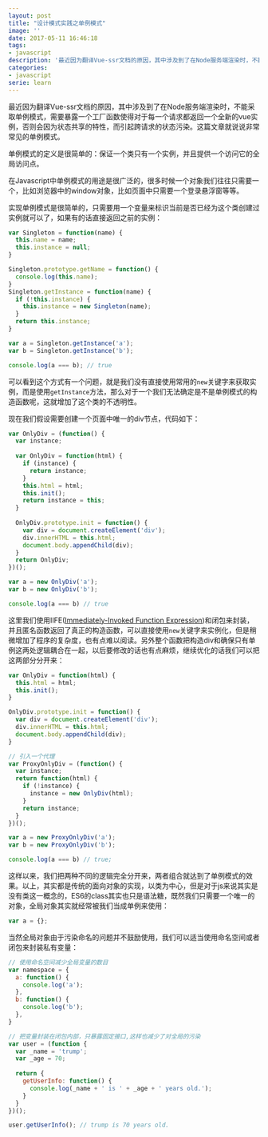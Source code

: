 ```yaml
---
layout: post
title: "设计模式实践之单例模式"
image: ''
date: 2017-05-11 16:46:18
tags:
- javascript
description: '最近因为翻译Vue-ssr文档的原因，其中涉及到了在Node服务端渲染时，不能采取单例模式，这篇文章就稍微说说单例模式...'
categories:
- javascript
serie: learn
---
```


最近因为翻译Vue-ssr文档的原因，其中涉及到了在Node服务端渲染时，不能采取单例模式，需要暴露一个工厂函数使得对于每一个请求都返回一个全新的vue实例，否则会因为状态共享的特性，而引起跨请求的状态污染。这篇文章就说说非常常见的单例模式。

单例模式的定义是很简单的：保证一个类只有一个实例，并且提供一个访问它的全局访问点。

在Javascript中单例模式的用途是很广泛的，很多时候一个对象我们往往只需要一个，比如浏览器中的window对象，比如页面中只需要一个登录悬浮窗等等。

实现单例模式是很简单的，只需要用一个变量来标识当前是否已经为这个类创建过实例就可以了，如果有的话直接返回之前的实例：

```javascript
var Singleton = function(name) {
  this.name = name;
  this.instance = null;
}

Singleton.prototype.getName = function() {
  console.log(this.name);
}
Singleton.getInstance = function(name) {
  if (!this.instance) {
    this.instance = new Singleton(name);
  }
  return this.instance;
}

var a = Singleton.getInstance('a');
var b = Singleton.getInstance('b');

console.log(a === b); // true
```

可以看到这个方式有一个问题，就是我们没有直接使用常用的`new`关键字来获取实例，而是使用`getInstance`方法，那么对于一个我们无法确定是不是单例模式的构造函数呢，这就增加了这个类的不透明性。

现在我们假设需要创建一个页面中唯一的div节点，代码如下：

```javascript
var OnlyDiv = (function() {
  var instance;
  
  var OnlyDiv = function(html) {
    if (instance) {
      return instance;
    }
    this.html = html;
    this.init();
    return instance = this;
  }
  
  OnlyDiv.prototype.init = function() {
    var div = document.createElement('div');
    div.innerHTML = this.html;
    document.body.appendChild(div);
  }
  return OnlyDiv;
})();

var a = new OnlyDiv('a');
var b = new OnlyDiv('b');

console.log(a === b) // true
```

这里我们使用IIFE([Immediately-Invoked Function Expression](http://benalman.com/news/2010/11/immediately-invoked-function-expression/#iife))和闭包来封装，并且匿名函数返回了真正的构造函数，可以直接使用`new`关键字来实例化，但是稍微增加了程序的复杂度，也有点难以阅读。另外整个函数把构造div和确保只有单例这两处逻辑耦合在一起，以后要修改的话也有点麻烦，继续优化的话我们可以把这两部分分开来：

```javascript
var OnlyDiv = function(html) {
  this.html = html;
  this.init();
}

OnlyDiv.prototype.init = function() {
  var div = document.createElement('div');
  div.innerHTML = this.html;
  document.body.appendChild(div);
}

// 引入一个代理
var ProxyOnlyDiv = (function() {
  var instance;
  return function(html) {
    if (!instance) {
      instance = new OnlyDiv(html);
    }
    return instance;
  }
})();

var a = new ProxyOnlyDiv('a');
var b = new ProxyOnlyDiv('b');

console.log(a === b) // true;
```

这样以来，我们把两种不同的逻辑完全分开来，两者组合就达到了单例模式的效果。以上，其实都是传统的面向对象的实现，以类为中心，但是对于js来说其实是没有类这一概念的，ES6的class其实也只是语法糖，既然我们只需要一个唯一的对象，全局对象其实就经常被我们当成单例来使用：

```javascript
var a = {};
```

当然全局对象由于污染命名的问题并不鼓励使用，我们可以适当使用命名空间或者闭包来封装私有变量：

```javascript
// 使用命名空间减少全局变量的数目
var namespace = {
  a: function() {
    console.log('a');
  },
  b: function() {
    console.log('b');
  },
}

// 把变量封装在闭包内部，只暴露固定接口,这样也减少了对全局的污染
var user = (function {
  var _name = 'trump';
  var _age = 70;
  
  return {
    getUserInfo: function() {
      console.log(_name + ' is ' + _age + ' years old.');
    }
  }
})();

user.getUserInfo(); // trump is 70 years old.
```

